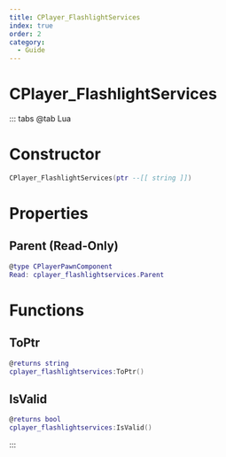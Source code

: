 ```yaml
---
title: CPlayer_FlashlightServices
index: true
order: 2
category:
  - Guide
---
```


# CPlayer_FlashlightServices

::: tabs
@tab Lua
# Constructor
```lua
CPlayer_FlashlightServices(ptr --[[ string ]])
```
# Properties
## Parent (Read-Only)
```lua
@type CPlayerPawnComponent
Read: cplayer_flashlightservices.Parent
```
# Functions
## ToPtr
```lua
@returns string
cplayer_flashlightservices:ToPtr()
```
## IsValid
```lua
@returns bool
cplayer_flashlightservices:IsValid()
```

:::